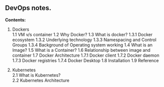 ## DevOps notes.  
  
    
    
  
**Contents:**  
1. Dockers  
   1.1 VM v/s container
   1.2 Why Docker?
   1.3 What is docker?
       1.3.1 Docker ecosystem
	   1.3.2 Underlying technology
	   1.3.3 Namespacing and Control Groups
	   1.3.4 Background of Operating system working
   1.4 What is an Image?
   1.5 What is a Container?
   1.6 Relationship between image and container
   1.7 Docker Architecture
       1.7.1 Docker client
	   1.7.2 Docker daemon
	   1.7.3 Docker registries
	   1.7.4 Docker Desktop
   1.8 Installation
   1.9 Reference

     
2. Kubernetes  
	 2.1 What is Kubernetes?  
	 2.2 Kubernetes Architecture  
